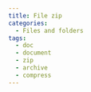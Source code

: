 ```yaml
---
title: File zip
categories:
  - Files and folders
tags:
  - doc
  - document
  - zip
  - archive
  - compress
---
```


